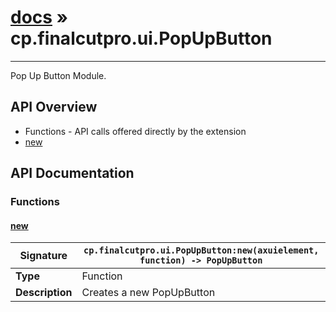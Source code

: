 # [docs](index.md) » cp.finalcutpro.ui.PopUpButton
---

Pop Up Button Module.

## API Overview
* Functions - API calls offered directly by the extension
 * [new](#new)

## API Documentation

### Functions

#### [new](#new)
| <span style="text-align: left;">**Signature**</span> | <span style="text-align: left;">`cp.finalcutpro.ui.PopUpButton:new(axuielement, function) -> PopUpButton` </span>                                                |
| -----------------------------------------------------|---------------------------------------------------------------------------------------------------------|
| **Type**                                             | Function                                                                                         |
| **Description**                                      | Creates a new PopUpButton                                                                                         |


